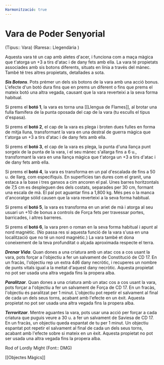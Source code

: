 ```yaml
---
Harmonització: true
---
```

# Vara de Poder Senyorial

(Tipus:: Vara) (Raresa:: Llegendària )

Aquesta vara té un cap amb aletes d'acer, i funciona com a maça màgica que t'atorga un +3 a tirs d'atac i de dany fets amb ella. La vara té propietats associades amb sis botons diferents, situats en línia a través del mànec. També té tres altres propietats, detallades a sota.

***Sis Botons***. Pots prémer un dels sis botons de la vara amb una acció bonus. L'efecte d'un botó dura fins que en prems un diferent o fins que prems el mateix botó una altra vegada, causant que la vara reverteixi a la seva forma habitual.

Si prems el **botó 1**, la vara es torna una [[Llengua de Flames]], al brotar una fulla flamífera de la punta oposada del cap de la vara (tu esculls el tipus d'espasa).

Si prems el **botó 2**, el cap de la vara es plega i broten dues fulles en forma de mitja lluna, transformant la vara en una destral de guerra màgica que t'atorga un +3 a tirs d'atac i de dany fets amb ella.

Si prems el **botó 3**, el cap de la vara es plega, la punta d'una llança punt sorgeix de la punta de la vara, i el seu mànec s'allarga fins a 6 u., transformant la vara en una llança màgica que t'atorga un +3 a tirs d'atac i de dany fets amb ella.

Si prems el **botó 4**, la vara es transforma en un pal d'escalada de fins a 50 u. de llarg, com especifiquis. En superfícies tan dures com el granit, una estaca a la base i tres ganxos a cim ancoren el pal. Unes barres horitzontals de 7,5 cm es despleguen des dels costats, separades per 30 cm, formant una escala de mà. El pal pot aguantar fins a 1,800 kg. Més pes o la manca d'ancoratge sòlid causen que la vara reverteixi a la seva forma habitual.

Si prems el **botó 5**, la vara es transforma en un ariet de mà i atorga al seu usuari un +10 de bonus a controls de Força fets per travessar portes, barricades, i altres barreres.

Si prems el **botó 6**, la vara pren o roman en la seva forma habitual i apunt al nord magnètic. (No passa res si aquesta funció de la vara s'usa en una localització que no té un nord magnètic.) La vara també et dona coneixement de la teva profunditat o alçada aproximada respecte el terra.

***Drenar Vida***. Quan dones a una criatura amb un atac cos a cos usant la vara, pots forçar a l'objectiu a fer un salvament de Constitució de CD 17. En un fracàs, l'objectiu rep un extra 4d6 dany necròtic, i recuperes un nombre de punts vitals igual a la meitat d'aquest dany necròtic. Aquesta propietat no pot ser usada una altra vegada fins la propera alba.

***Paralitzar***. Quan dones a una criatura amb un atac cos a cos usant la vara, pots forçar a l'objectiu a fer un salvament de Força de CD 17. En un fracàs, l'objectiu és paralitzat per 1 minut. L'objectiu pot repetir el salvament al final de cada un dels seus torns, acabant amb l'efecte en un èxit. Aquesta propietat no pot ser usada una altra vegada fins la propera alba.

***Terroritzar***. Mentre aguantes la vara, pots usar una acció per forçar a cada criatura que puguis veure a 30 u. a fer un salvament de Saviesa de CD 17. En un fracàs, un objectiu queda espantat de tu per 1 minut. Un objectiu espantat pot repetir el salvament al final de cada un dels seus torns, acabant amb l'efecte sobre si mateix en un èxit. Aquesta propietat no pot ser usada una altra vegada fins la propera alba.

Rod of Lordly Might (Font:: DMG)

[[Objectes Màgics]]